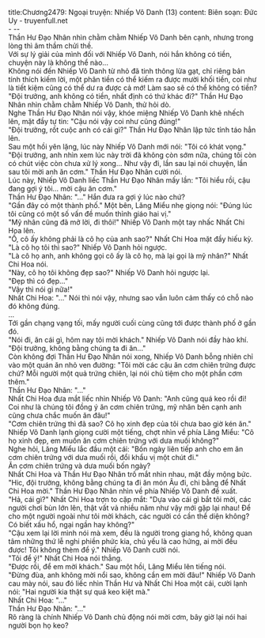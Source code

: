 title:Chương2479: Ngoại truyện: Nhiếp Vô Danh (13)
content:
Biên soạn: Đức Uy - truyenfull.net<br>- --<br>Thần Hư Đạo Nhân nhìn chằm chằm Nhiếp Vô Danh bên cạnh, nhưng trong lòng thì âm thầm chửi thề.<br>Với sự lý giải của mình đối với Nhiếp Vô Danh, nói hắn không có tiền, chuyện này là không thể nào...<br>Không nói đến Nhiếp Vô Danh từ nhỏ đã tinh thông lừa gạt, chỉ riêng bản tính thích kiếm lời, một phân tiền có thể kiếm ra được mười khối tiền, coi như là tiết kiệm cũng có thể dư ra được cả mớ! Làm sao sẽ có thể không có tiền?<br>"Đội trưởng, anh không có tiền, nhất định có thứ khác đi?" Thần Hư Đạo Nhân nhìn chằm chằm Nhiếp Vô Danh, thử hỏi dò.<br>Nghe Thần Hư Đạo Nhân nói vậy, khóe miệng Nhiếp Vô Danh khẽ nhếch lên, mặt đầy tự tin: "Cậu nói vậy coi như cũng đúng!"<br>"Đội trưởng, rốt cuộc anh có cái gì?" Thần Hư Đạo Nhân lập tức tỉnh táo hẳn lên.<br>Sau một hồi yên lặng, lúc này Nhiếp Vô Danh mới nói: "Tôi có khát vọng."<br>"Đội trưởng, anh nhìn xem lúc này trời đã không còn sớm nữa, chúng tôi còn có chút việc còn chưa xử lý xong... Như vậy đi, lần sau lại nói chuyện, lần sau tôi mời anh ăn cơm." Thần Hư Đạo Nhân cười nói.<br>Lúc này, Nhiếp Vô Danh liếc Thần Hư Đạo Nhân mấy lần: "Tôi hiểu rồi, cậu đang gợi ý tôi... mời cậu ăn cơm."<br>Thần Hư Đạo Nhân: "..." Hắn đưa ra gợi ý lúc nào chứ?<br>"Gần đây có một thành phố." Một bên, Lăng Miểu nhẹ giọng nói: "Đúng lúc tôi cũng có một số vấn đề muốn thỉnh giáo hai vị."<br>"Mỹ nhân cũng đã mở lời, đi thôi!" Nhiếp Vô Danh một tay nhấc Nhất Chi Hoa lên.<br>"Ồ, cô ấy không phải là cô họ của anh sao?" Nhất Chi Hoa mặt đầy hiếu kỳ.<br>"Là cô họ tôi thì sao?" Nhiếp Vô Danh hỏi ngược.<br>"Là cô họ anh, anh không gọi cô ấy là cô họ, mà lại gọi là mỹ nhân?" Nhất Chi Hoa nói.<br>"Này, cô họ tôi không đẹp sao?" Nhiếp Vô Danh hỏi ngược lại.<br>"Đẹp thì có đẹp..."<br>"Vậy thì nói gì nữa!"<br>Nhất Chi Hoa: "..." Nói thì nói vậy, nhưng sao vẫn luôn cảm thấy có chỗ nào đó không đúng.<br>...<br>Tới gần chạng vạng tối, mấy người cuối cùng cũng tới được thành phố ở gần đó.<br>"Nói đi, ăn cái gì, hôm nay tôi mời khách." Nhiếp Vô Danh nói đầy hào khí.<br>"Đội trưởng, không bằng chúng ta đi ăn..."<br>Còn không đợi Thần Hư Đạo Nhân nói xong, Nhiếp Vô Danh bỗng nhiên chỉ vào một quán ăn nhỏ ven đường: "Tôi mời các cậu ăn cơm chiên trứng được chứ? Mỗi người một quả trứng chiên, lại nói chủ tiệm cho một phần cơm thêm."<br>Thần Hư Đạo Nhân: "..."<br>Nhất Chi Hoa đưa mắt liếc nhìn Nhiếp Vô Danh: "Anh cũng quá keo rồi đi! Coi như là chúng tôi đồng ý ăn cơm chiên trứng, mỹ nhân bên cạnh anh cũng chưa chắc muốn ăn đâu!"<br>"Cơm chiên trứng thì đã sao? Cô họ xinh đẹp của tôi chưa bao giờ kén ăn." Nhiếp Vô Danh lạnh giọng cười một tiếng, chợt nhìn về phía Lăng Miểu: "Cô họ xinh đẹp, em muốn ăn cơm chiên trứng với dưa muối không?"<br>Nghe hỏi, Lăng Miểu lắc đầu một cái: "Bốn ngày liên tiếp anh cho em ăn cơm chiên trứng với dưa muối rồi, đổi khẩu vị một chút đi."<br>Ăn cơm chiên trứng và dưa muối bốn ngày?<br>Nhất Chi Hoa và Thần Hư Đạo Nhân trố mắt nhìn nhau, mặt đầy mộng bức.<br>"Hic, đội trưởng, không bằng chúng ta đi ăn món Âu đi, chi bằng để Nhất Chi Hoa mời." Thần Hư Đạo Nhân nhìn về phía Nhiếp Vô Danh đề xuất.<br>"Hả, cái gì?" Nhất Chi Hoa trợn to cặp mắt: "Dựa vào cái gì bắt tôi mời, các người chơi bùn lớn lên, thật vất vả nhiều năm như vậy mới gặp lại nhau! Để cho một người ngoài như tôi mời khách, các người có cần thể diện không? Có biết xấu hổ, ngại ngần hay không?"<br>"Cậu xem lại lời mình nói mà xem, đều là người trong giang hồ, không quan tâm những thứ lễ nghi phiền phức kia, chủ yếu là cao hứng, ai mời đều được! Tôi không thèm để ý." Nhiếp Vô Danh cười nói.<br>"Tôi để ý!" Nhất Chi Hoa nói thẳng.<br>"Được rồi, để em mời khách." Sau một hồi, Lăng Miểu lên tiếng nói.<br>"Đừng đùa, anh không mời nổi sao, không cần em mời đâu!" Nhiếp Vô Danh cau mày nói, sau đó liếc nhìn Thần Hư và Nhất Chi Hoa một cái, cười lạnh nói: "Hai người kia thật sự quá keo kiệt mà."<br>Nhất Chi Hoa: "..."<br>Thần Hư Đạo Nhân: "..."<br>Rõ ràng là chính Nhiếp Vô Danh chủ động nói mời cơm, bây giờ lại nói hai người bọn họ keo?